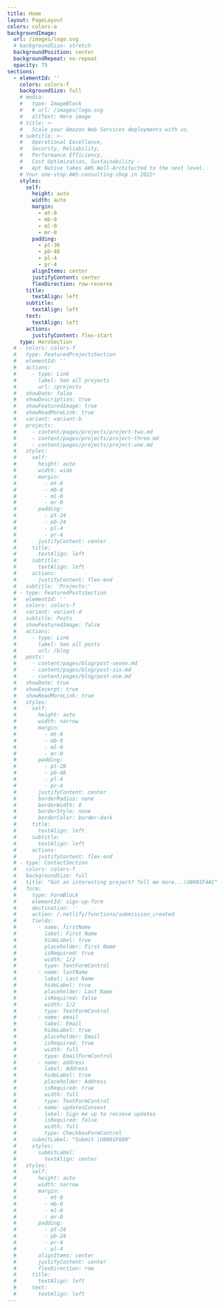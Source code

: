 ```yaml
---
title: Home
layout: PageLayout
colors: colors-a
backgroundImage:
  url: /images/logo.svg
  # backgroundSize: stretch
  backgroundPosition: center
  backgroundRepeat: no-repeat
  opacity: 75
sections:
  - elementId: ''
    colors: colors-f
    backgroundSize: full
    # media:
    #   type: ImageBlock
    #   # url: /images/logo.svg
    #   altText: Hero image
    # title: >-
    #   Scale your Amazon Web Services deployments with us. 
    # subtitle: >-
    #   Operational Excellence,
    #   Security, Reliability, 
    #   Performance Efficiency,
    #   Cost Optimization, Sustainability -        
    #   Apt Native takes AWS Well-Architected to the next level.
    # Your one-stop-AWS-consulting-shop in 2022!
    styles:
      self:
        height: auto
        width: auto
        margin:
          - mt-0
          - mb-0
          - ml-0
          - mr-0
        padding:
          - pt-36
          - pb-48
          - pl-4
          - pr-4
        alignItems: center
        justifyContent: center
        flexDirection: row-reverse
      title:
        textAlign: left
      subtitle:
        textAlign: left
      text:
        textAlign: left
      actions:
        justifyContent: flex-start
    type: HeroSection
  # - colors: colors-f
  #   type: FeaturedProjectsSection
  #   elementId: ''
  #   actions:
  #     - type: Link
  #       label: See all projects
  #       url: /projects
  #   showDate: false
  #   showDescription: true
  #   showFeaturedImage: true
  #   showReadMoreLink: true
  #   variant: variant-b
  #   projects:
  #     - content/pages/projects/project-two.md
  #     - content/pages/projects/project-three.md
  #     - content/pages/projects/project-one.md
  #   styles:
  #     self:
  #       height: auto
  #       width: wide
  #       margin:
  #         - mt-0
  #         - mb-0
  #         - ml-0
  #         - mr-0
  #       padding:
  #         - pt-24
  #         - pb-24
  #         - pl-4
  #         - pr-4
  #       justifyContent: center
  #     title:
  #       textAlign: left
  #     subtitle:
  #       textAlign: left
  #     actions:
  #       justifyContent: flex-end
  #   subtitle: 'Projects:'
  # - type: FeaturedPostsSection
  #   elementId: ''
  #   colors: colors-f
  #   variant: variant-d
  #   subtitle: Posts
  #   showFeaturedImage: false
  #   actions:
  #     - type: Link
  #       label: See all posts
  #       url: /blog
  #   posts:
  #     - content/pages/blog/post-seven.md
  #     - content/pages/blog/post-six.md
  #     - content/pages/blog/post-one.md
  #   showDate: true
  #   showExcerpt: true
  #   showReadMoreLink: true
  #   styles:
  #     self:
  #       height: auto
  #       width: narrow
  #       margin:
  #         - mt-0
  #         - mb-0
  #         - ml-0
  #         - mr-0
  #       padding:
  #         - pt-28
  #         - pb-48
  #         - pl-4
  #         - pr-4
  #       justifyContent: center
  #       borderRadius: none
  #       borderWidth: 0
  #       borderStyle: none
  #       borderColor: border-dark
  #     title:
  #       textAlign: left
  #     subtitle:
  #       textAlign: left
  #     actions:
  #       justifyContent: flex-end
  # - type: ContactSection
  #   colors: colors-f
  #   backgroundSize: full
  #   title: "Got an interesting project? Tell me more...\U0001F4AC"
  #   form:
  #     type: FormBlock
  #     elementId: sign-up-form
  #     destination: ''
  #     action: /.netlify/functions/submission_created
  #     fields:
  #       - name: firstName
  #         label: First Name
  #         hideLabel: true
  #         placeholder: First Name
  #         isRequired: true
  #         width: 1/2
  #         type: TextFormControl
  #       - name: lastName
  #         label: Last Name
  #         hideLabel: true
  #         placeholder: Last Name
  #         isRequired: false
  #         width: 1/2
  #         type: TextFormControl
  #       - name: email
  #         label: Email
  #         hideLabel: true
  #         placeholder: Email
  #         isRequired: true
  #         width: full
  #         type: EmailFormControl
  #       - name: address
  #         label: Address
  #         hideLabel: true
  #         placeholder: Address
  #         isRequired: true
  #         width: full
  #         type: TextFormControl
  #       - name: updatesConsent
  #         label: Sign me up to recieve updates
  #         isRequired: false
  #         width: full
  #         type: CheckboxFormControl
  #     submitLabel: "Submit \U0001F680"
  #     styles:
  #       submitLabel:
  #         textAlign: center
  #   styles:
  #     self:
  #       height: auto
  #       width: narrow
  #       margin:
  #         - mt-0
  #         - mb-0
  #         - ml-0
  #         - mr-0
  #       padding:
  #         - pt-24
  #         - pb-24
  #         - pr-4
  #         - pl-4
  #       alignItems: center
  #       justifyContent: center
  #       flexDirection: row
  #     title:
  #       textAlign: left
  #     text:
  #       textAlign: left
---
```

